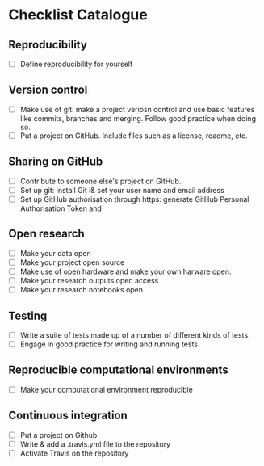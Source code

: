 # Checklist Catalogue

## Reproducibility

- [ ] Define reproducibility for yourself

## Version control

- [ ] Make use of git: make a project veriosn control and use basic features like commits, branches and merging. Follow good practice when doing so.
- [ ] Put a project on GitHub. Include files such as a license, readme, etc.

## Sharing on GitHub

- [ ] Contribute to someone else's project on GitHub.
- [ ] Set up git: install Git i& set your user name and email address
- [ ] Set up GitHub authorisation through https: generate GitHub Personal Authorisation Token and 

## Open research

- [ ] Make your data open
- [ ] Make your project open source
- [ ] Make use of open hardware and make your own harware open.
- [ ] Make your research outputs open access
- [ ] Make your research notebooks open

## Testing

- [ ] Write a suite of tests made up of a number of different kinds of tests.
- [ ] Engage in good practice for writing and running tests.

## Reproducible computational environments

- [ ] Make your computational environment reproducible

## Continuous integration

- [ ] Put a project on Github
- [ ] Write & add a .travis.yml file to the repository
- [ ] Activate Travis on the repository
